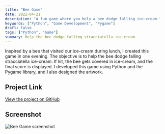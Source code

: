 ```yaml
---
title: "Bee Game"
date: 2022-04-21
description: "A fun game where you help a bee dodge falling ice-cream."
keywords: ["Python", "Game Development", "Pygame"]
draft: false
tags: ["Python", "Game"]
summary: Help the bee dodge falling stracciatella ice-cream.
---
```


Inspired by a bee that visited our ice-cream during lunch, I created this game in one evening. The objective is to help the bee dodge falling stracciatella ice-cream. If hit, the bee gets covered in ice-cream, and the final score is displayed. I developed this game using Python and the Pygame library, and I also designed the artwork.

## Project Link
[View the project on GitHub](https://github.com/christian-stj/bee-game)

## Screenshot
![Bee Game screenshot](/img/bee_game_screens.png)
